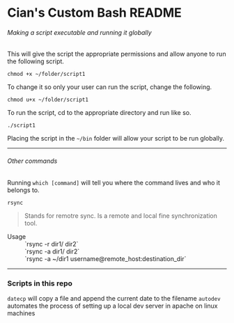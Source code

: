 # Cian's Custom Bash README

###### Making a script executable and running it globally

This will give the script the appropriate permissions and allow anyone to run the following script.

`chmod +x ~/folder/script1`

To change it so only your user can run the script, change the following.

`chmod u+x ~/folder/script1`

To run the script, cd to the appropriate directory and run like so.

`./script1`

Placing the script in the `~/bin` folder will allow your script to be run globally.

---

###### Other commands

Running `which [command]` will tell you where the command lives and who it belongs to.

`rsync`
> Stands for remotre sync. Is a remote and local fine synchronization tool.

<dl>
  <dt>Usage</dt>
  <dd>
    `rsync -r dir1/ dir2`
  </dd>
  <dd>
    `rsync -a dir1/ dir2`
  </dd>
  <dd>
    `rsync -a ~/dir1 username@remote_host:destination_dir`
  </dd>
</dl>

---

### Scripts in this repo

`datecp` will copy a file and append the current date to the filename
`autodev` automates the process of setting up a local dev server in apache on linux machines